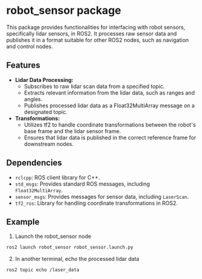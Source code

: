 # robot_sensor package

This package provides functionalities for interfacing with robot sensors, specifically lidar sensors, in ROS2. It processes raw sensor data and publishes it in a format suitable for other ROS2 nodes, such as navigation and control nodes.

## Features

* **Lidar Data Processing:** 
    * Subscribes to raw lidar scan data from a specified topic.
    * Extracts relevant information from the lidar data, such as ranges and angles.
    * Publishes processed lidar data as a Float32MultiArray message on a designated topic.
* **Transformations:**
    * Utilizes tf2 to handle coordinate transformations between the robot's base frame and the lidar sensor frame.
    * Ensures that lidar data is published in the correct reference frame for downstream nodes.

## Dependencies

* `rclcpp`: ROS client library for C++.
* `std_msgs`: Provides standard ROS messages, including `Float32MultiArray`.
* `sensor_msgs`:  Provides messages for sensor data, including `LaserScan`.
* `tf2_ros`: Library for handling coordinate transformations in ROS2.


## Example

1. Launch the robot_sensor node
```bash
ros2 launch robot_sensor robot_sensor.launch.py
```

2. In another terminal, echo the processed lidar data
```bash
ros2 topic echo /laser_data
```
